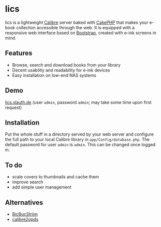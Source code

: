 # lics

lics is a lightweight [Calibre](http://calibre-ebook.com/) server baked with [CakePHP](http://cakephp.org/) that makes your e-book collection accessible through the web. It is equipped with a responsive web interface based on [Bootstrap](http://getbootstrap.com/), created with e-ink screens in mind.

## Features

* Browse, search and download books from your library
* Decent usability and readability for e-ink devices
* Easy installation on low-end NAS systems

## Demo

[lics.slauth.de](http://lics.slauth.de/) (user `admin`, password `admin`; may take some time upon first request)

## Installation

Put the whole stuff in a directory served by your web server and configure the full path to your local Calibre library in `app/Config/database.php`. The default password for user `admin` is `admin`. This can be changed once logged in.

## To do

* scale covers to thumbnails and cache them
* improve search
* add simple user management

## Alternatives

* [BicBucStriim](https://github.com/rvolz/BicBucStriim)
* [calibre2opds](http://calibre2opds.com/)
